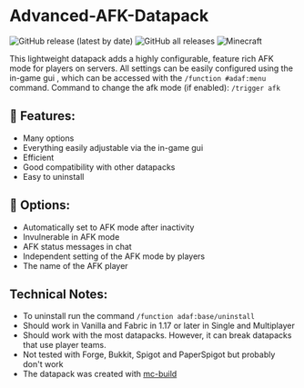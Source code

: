 # Advanced-AFK-Datapack
![GitHub release (latest by date)](https://img.shields.io/github/v/release/2mal3/Advanced-AFK-Datapack?style=flat-square) ![GitHub all releases](https://img.shields.io/github/downloads/2mal3/Advanced-AFK-Datapack/total?style=flat-square) ![Minecraft](https://img.shields.io/badge/Minecraft-1.19-orange?style=flat-square)

This lightweight datapack adds a highly configurable, feature rich AFK mode for players on servers. All settings can be easily configured using the in-game gui , which can be accessed with the `/function #adaf:menu` command.
Command to change the afk mode (if enabled): `/trigger afk`

## 📖 Features:
- Many options
- Everything easily adjustable via the in-game gui
- Efficient
- Good compatibility with other datapacks
- Easy to uninstall

## 📝 Options:
- Automatically set to AFK mode after inactivity
- Invulnerable in AFK mode
- AFK status messages in chat
- Independent setting of the AFK mode by players
- The name of the AFK player

## Technical Notes:
- To uninstall run the command `/function adaf:base/uninstall`
- Should work in Vanilla and Fabric in 1.17 or later in Single and Multiplayer
- Should work with the most datapacks. However, it can break datapacks that use player teams.
- Not tested with Forge, Bukkit, Spigot and PaperSpigot but probably don't work
- The datapack was created with [mc-build](https://github.com/mc-build/mc-build)
